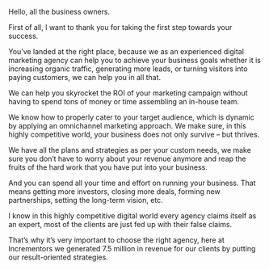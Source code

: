 Hello, all the business owners.

First of all, I want to thank you for taking the first step towards your success.

You’ve landed at the right place, because we as an experienced digital marketing agency can help you to achieve your business goals whether it is increasing organic traffic, generating more leads, or turning visitors
into paying customers, we can help you in all that.

We can help you skyrocket the ROI of your marketing campaign without having to spend tons of money or time assembling an in-house team.

We know how to properly cater to your target audience, which is dynamic by applying an omnichannel marketing approach. We make sure, in this highly competitive world, your business does not only survive – but thrives.

We have all the plans and strategies as per your custom needs, we make sure you don’t have to worry about your revenue anymore and reap the fruits of the hard work that you have put into your business.

And you can spend all your time and effort on running your business. That means getting more investors, closing more deals, forming new partnerships, setting the long-term vision, etc.

I know in this highly competitive digital world every agency claims itself as an expert, most of the clients are just fed up with their false claims.

That’s why it’s very important to choose the right agency, here at Incrementors we generated 7.5 million in revenue for our clients by putting our result-oriented strategies.


<!---
UpworkConsultant/UpworkConsultant is a ✨ special ✨ repository because its `README.md` (this file) appears on your GitHub profile.
You can click the Preview link to take a look at your changes.
--->
